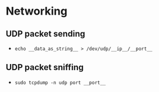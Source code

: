 # Networking

## UDP packet sending
 - `echo __data_as_string__ > /dev/udp/__ip__/__port__`
## UDP packet sniffing
 - `sudo tcpdump -n udp port __port__`
